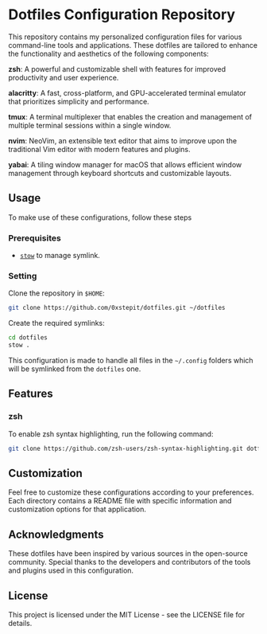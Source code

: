 # Dotfiles Configuration Repository

This repository contains my personalized configuration files for various command-line tools and applications. These dotfiles are tailored to enhance the functionality and aesthetics of the following components:

**zsh**: A powerful and customizable shell with features for improved productivity and user experience.

**alacritty**: A fast, cross-platform, and GPU-accelerated terminal emulator that prioritizes simplicity and performance.

**tmux**: A terminal multiplexer that enables the creation and management of multiple terminal sessions within a single window.

**nvim**: NeoVim, an extensible text editor that aims to improve upon the traditional Vim editor with modern features and plugins.

**yabai**: A tiling window manager for macOS that allows efficient window management through keyboard shortcuts and customizable layouts.

## Usage

To make use of these configurations, follow these steps

### Prerequisites

- [`stow`](https://www.gnu.org/software/stow/) to manage symlink.

### Setting

Clone the repository in `$HOME`:

```sh
git clone https://github.com/0xstepit/dotfiles.git ~/dotfiles
```

Create the required symlinks:

```sh
cd dotfiles
stow .
```

This configuration is made to handle all files in the `~/.config` folders which will be symlinked from the `dotfiles` one.

## Features

### zsh

To enable zsh syntax highlighting, run the following command:

```sh
git clone https://github.com/zsh-users/zsh-syntax-highlighting.git dotfiles/.config/zsh/plugins/zsh-syntax-highlighting
```

## Customization

Feel free to customize these configurations according to your preferences. Each directory contains a README file with specific information and customization options for that application.

## Acknowledgments

These dotfiles have been inspired by various sources in the open-source community. Special thanks to the developers and contributors of the tools and plugins used in this configuration.

## License

This project is licensed under the MIT License - see the LICENSE file for details.

